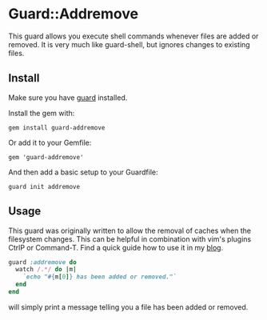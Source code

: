 # Guard::Addremove

This guard allows you execute shell commands whenever files are added or removed.
It is very much like guard-shell, but ignores changes to existing files.


## Install

Make sure you have [guard](http://github.com/guard/guard) installed.

Install the gem with:

    gem install guard-addremove

Or add it to your Gemfile:

    gem 'guard-addremove'

And then add a basic setup to your Guardfile:

    guard init addremove


## Usage

This guard was originally written to allow the removal of caches when the filesystem changes.
This can be helpful in combination with vim's plugins CtrlP or Command-T. Find a quick guide how
to use it in my [blog](http://www.hacksrus.net/blog/2012/10/using-vims-ctrlp/).

``` ruby
guard :addremove do
  watch /.*/ do |m|
    `echo "#{m[0]} has been added or removed."`
  end
end
```

will simply print a message telling you a file has been added or removed.
